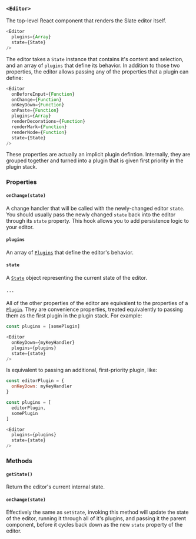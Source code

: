
### `<Editor>`

The top-level React component that renders the Slate editor itself.

```js
<Editor
  plugins={Array}
  state={State}
/>
```

The editor takes a `State` instance that contains it's content and selection, and an array of `plugins` that define its behavior. In addition to those two properties, the editor allows passing any of the properties that a plugin can define: 

```js
<Editor
  onBeforeInput={Function}
  onChange={Function}
  onKeyDown={Function}
  onPaste={Function}
  plugins={Array}
  renderDecorations={Function}
  renderMark={Function}
  renderNode={Function}
  state={State}
/>
```

These properties are actually an implicit plugin defintion. Internally, they are grouped together and turned into a plugin that is given first priority in the plugin stack. 


### Properties

#### `onChange(state)`

A change handler that will be called with the newly-changed editor `state`. You should usually pass the newly changed `state` back into the editor through its `state` property. This hook allows you to add persistence logic to your editor.

#### `plugins`

An array of [`Plugins`](../plugins) that define the editor's behavior.

#### `state`

A [`State`](../models/state) object representing the current state of the editor.

#### `...`

All of the other properties of the editor are equivalent to the properties of a [`Plugin`](../plugins). They are convenience properties, treated equivalently to passing them as the first plugin in the plugin stack. For example:

```js
const plugins = [somePlugin]

<Editor
  onKeyDown={myKeyHandler}
  plugins={plugins}
  state={state}
/>
```

Is equivalent to passing an additional, first-priority plugin, like:

```js
const editorPlugin = {
  onKeyDown: myKeyHandler 
}

const plugins = [
  editorPlugin,
  somePlugin
]

<Editor
  plugins={plugins}
  state={state}
/>
```


### Methods

#### `getState()`

Return the editor's current internal state.

#### `onChange(state)`

Effectively the same as `setState`, invoking this method will update the state of the editor, running it through all of it's plugins, and passing it the parent component, before it cycles back down as the new `state` property of the editor.
